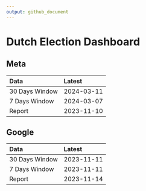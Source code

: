 ```yaml
---
output: github_document
---
```


# Dutch Election Dashboard



## Meta


|Data           |Latest     |
|:--------------|:----------|
|30 Days Window |2024-03-11 |
|7 Days Window  |2024-03-07 |
|Report         |2023-11-10 |

## Google


|Data           |Latest     |
|:--------------|:----------|
|30 Days Window |2023-11-11 |
|7 Days Window  |2023-11-11 |
|Report         |2023-11-14 |
